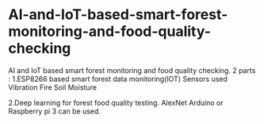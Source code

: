 # AI-and-IoT-based-smart-forest-monitoring-and-food-quality-checking
AI and IoT based smart forest monitoring and food quality checking.
2 parts :
1.ESP8266 based smart forest data monitoring(IOT)
Sensors used 
Vibration 
Fire 
Soil Moisture



2.Deep learning for forest food quality testing.
AlexNet 
Arduino or Raspberry pi 3 can be used.
